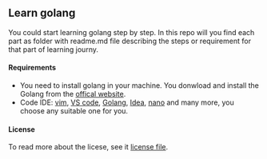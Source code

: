 ## Learn golang

You could start learning golang step by step. In this repo will you find each part as folder with readme.md file describing the steps or requirement for that part of learning journy. 
#### Requirements
* You need to install golang in your machine. You donwload and install the Golang from the [offical website](https://go.dev/doc/install).
* Code IDE: [vim](https://www.vim.org), [VS code](https://code.visualstudio.com), [Golang](https://www.jetbrains.com/go), [Idea](https://www.jetbrains.com/idea), [nano](https://www.nano-editor.org) and many more, you choose any suitable one for you.

#### License
To read more about the licese, see it [license file](https://github.com/ramialkaro/learn-golang/blob/main/LICENSE).
